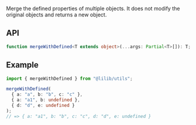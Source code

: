 Merge the defined properties of multiple objects. It does not modify the original objects and returns a new object.

## API

```ts
function mergeWithDefined<T extends object>(...args: Partial<T>[]): T;
```

## Example

```ts
import { mergeWithDefined } from "@lilib/utils";

mergeWithDefined(
  { a: "a", b: "b", c: "c" },
  { a: "a1", b: undefined },
  { d: "d", e: undefined }
);
// => { a: "a1", b: "b", c: "c", d: "d", e: undefined }
```
